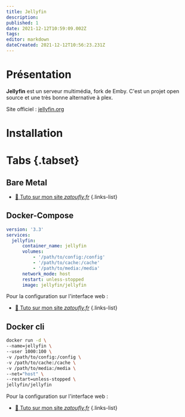 ```yaml
---
title: Jellyfin
description: 
published: 1
date: 2021-12-12T10:59:09.002Z
tags: 
editor: markdown
dateCreated: 2021-12-12T10:56:23.231Z
---
```


# Présentation
**Jellyfin** est un serveur multimédia, fork de Emby. C'est un projet open source et une très bonne alternative à plex.

Site officiel : [jellyfin.org](https://jellyfin.org/)

# Installation
# Tabs {.tabset}
## Bare Metal

- [:memo: Tuto sur mon site *zatoufly.fr*](https://zatoufly.fr/comment-installer-jellyfin-sur-debian/)
{.links-list}

## Docker-Compose
```yaml
version: '3.3'
services:
  jellyfin:
      container_name: jellyfin
      volumes:
          - '/path/to/config:/config'
          - '/path/to/cache:/cache'
          - '/path/to/media:/media'
      network_mode: host
      restart: unless-stopped
      image: jellyfin/jellyfin
```
Pour la configuration sur l'interface web :
- [:memo: Tuto sur mon site *zatoufly.fr*](https://zatoufly.fr/comment-installer-jellyfin-sur-debian/)
{.links-list}

## Docker cli
```bash
docker run -d \
--name=jellyfin \
--user 1000:100 \
-v /path/to/config:/config \
-v /path/to/cache:/cache \
-v /path/to/media:/media \
--net="host" \
--restart=unless-stopped \
jellyfin/jellyfin
```
Pour la configuration sur l'interface web :
- [:memo: Tuto sur mon site *zatoufly.fr*](https://zatoufly.fr/comment-installer-jellyfin-sur-debian)
{.links-list}